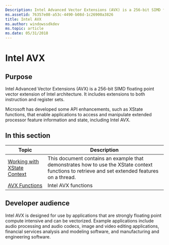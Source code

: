 ```yaml
---
Description: Intel Advanced Vector Extensions (AVX) is a 256-bit SIMD floating point vector extension of Intel architecture. It includes extensions to both instruction and register sets.
ms.assetid: 76357e08-a53c-4490-b08d-1c26900a3826
title: Intel AVX
ms.author: windowssdkdev
ms.topic: article
ms.date: 05/31/2018
---
```


# Intel AVX

## Purpose

Intel Advanced Vector Extensions (AVX) is a 256-bit SIMD floating point vector extension of Intel architecture. It includes extensions to both instruction and register sets.

Microsoft has developed some API enhancements, such as XState functions, that enable applications to access and manipulate extended processor feature information and state, including Intel AVX.

## In this section



| Topic                                                                     | Description                                                                                                                                               |
|---------------------------------------------------------------------------|-----------------------------------------------------------------------------------------------------------------------------------------------------------|
| [Working with XState Context](working-with-xstate-context.md)<br/> | This document contains an example that demonstrates how to use the XState context functions to retrieve and set extended features on a thread.<br/> |
| [AVX Functions](avx-functions.md)<br/>                             | Intel AVX functions<br/>                                                                                                                            |



 

## Developer audience

Intel AVX is designed for use by applications that are strongly floating point compute intensive and can be vectorized. Example applications include audio processing and audio codecs, image and video editing applications, financial services analysis and modeling software, and manufacturing and engineering software.

 

 




